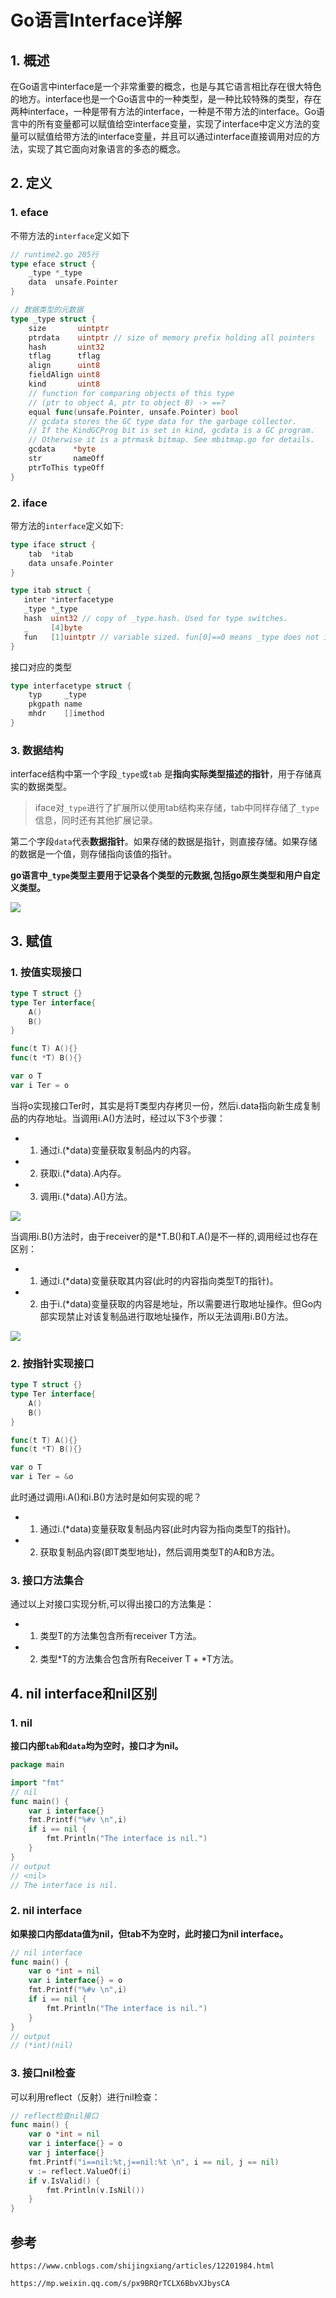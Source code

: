# Go语言Interface详解

## 1. 概述

在Go语言中interface是一个非常重要的概念，也是与其它语言相比存在很大特色的地方。interface也是一个Go语言中的一种类型，是一种比较特殊的类型，存在两种interface，一种是带有方法的interface，一种是不带方法的interface。Go语言中的所有变量都可以赋值给空interface变量，实现了interface中定义方法的变量可以赋值给带方法的interface变量，并且可以通过interface直接调用对应的方法，实现了其它面向对象语言的多态的概念。



## 2. 定义

### 1. eface

不带方法的`interface`定义如下

```go
// runtime2.go 205行
type eface struct {
	_type *_type
	data  unsafe.Pointer
}
```



```go
// 数据类型的元数据
type _type struct {
	size       uintptr
	ptrdata    uintptr // size of memory prefix holding all pointers
	hash       uint32
	tflag      tflag
	align      uint8
	fieldAlign uint8
	kind       uint8
	// function for comparing objects of this type
	// (ptr to object A, ptr to object B) -> ==?
	equal func(unsafe.Pointer, unsafe.Pointer) bool
	// gcdata stores the GC type data for the garbage collector.
	// If the KindGCProg bit is set in kind, gcdata is a GC program.
	// Otherwise it is a ptrmask bitmap. See mbitmap.go for details.
	gcdata    *byte
	str       nameOff
	ptrToThis typeOff
}
```



### 2. iface

带方法的`interface`定义如下:

```go
type iface struct {
	tab  *itab
	data unsafe.Pointer
}
```



```go
type itab struct {
   inter *interfacetype
   _type *_type
   hash  uint32 // copy of _type.hash. Used for type switches.
   _     [4]byte
   fun   [1]uintptr // variable sized. fun[0]==0 means _type does not implement inter.
}
```



接口对应的类型

```go
type interfacetype struct {
	typ     _type
	pkgpath name
	mhdr    []imethod
}
```

### 3. 数据结构

interface结构中第一个字段`_type`或`tab` 是**指向实际类型描述的指针**，用于存储真实的数据类型。

> iface对`_type`进行了扩展所以使用tab结构来存储，tab中同样存储了`_type`信息，同时还有其他扩展记录。

第二个字段`data`代表**数据指针**。如果存储的数据是指针，则直接存储。如果存储的数据是一个值，则存储指向该值的指针。

**go语言中`_type`类型主要用于记录各个类型的元数据,包括go原生类型和用户自定义类型。**

![](images/eface-iface-structure.jpg)







## 3. 赋值

### 1. 按值实现接口

```go
type T struct {}
type Ter interface{
    A()
    B()
}

func(t T) A(){}
func(t *T) B(){}

var o T
var i Ter = o
```

当将o实现接口Ter时，其实是将T类型内存拷贝一份，然后i.data指向新生成复制品的内存地址。当调用i.A()方法时，经过以下3个步骤：

* 1) 通过i.(*data)变量获取复制品内的内容。

* 2) 获取i.(*data).A内存。

* 3) 调用i.(*data).A()方法。

![](images/interface_value_assignment.webp)

当调用i.B()方法时，由于receiver的是*T.B()和T.A()是不一样的,调用经过也存在区别：

* 1) 通过i.(*data)变量获取其内容(此时的内容指向类型T的指针)。

* 2) 由于i.(*data)变量获取的内容是地址，所以需要进行取地址操作。但Go内部实现禁止对该复制品进行取地址操作，所以无法调用i.B()方法。

![](images/interface_value_assignment.webp)



### 2. 按指针实现接口

```go
type T struct {}
type Ter interface{
    A()
    B()
}

func(t T) A(){}
func(t *T) B(){}

var o T
var i Ter = &o
```

此时通过调用i.A()和i.B()方法时是如何实现的呢？

* 1) 通过i.(*data)变量获取复制品内容(此时内容为指向类型T的指针)。
* 2) 获取复制品内容(即T类型地址)，然后调用类型T的A和B方法。

### 3. 接口方法集合

通过以上对接口实现分析,可以得出接口的方法集是：

* 1) 类型T的方法集包含所有receiver T方法。
* 2) 类型*T的方法集合包含所有Receiver T + *T方法。



## 4. nil interface和nil区别

### 1. nil

**接口内部`tab`和`data`均为空时，接口才为nil。**

```go
package main

import "fmt"
// nil
func main() {
	var i interface{}
	fmt.Printf("%#v \n",i)
	if i == nil {
		fmt.Println("The interface is nil.")
	}
}
// output
// <nil> 
// The interface is nil.
```



### 2. nil interface

**如果接口内部data值为nil，但tab不为空时，此时接口为nil interface。**

```go
// nil interface
func main() {
	var o *int = nil
	var i interface{} = o
	fmt.Printf("%#v \n",i)
	if i == nil {
		fmt.Println("The interface is nil.")
	}
}
// output
// (*int)(nil) 
```

### 3. 接口nil检查

可以利用reflect（反射）进行nil检查：

```go
// reflect检查nil接口
func main() {
	var o *int = nil
	var i interface{} = o
	var j interface{}
	fmt.Printf("i==nil:%t,j==nil:%t \n", i == nil, j == nil)
	v := reflect.ValueOf(i)
	if v.IsValid() {
		fmt.Println(v.IsNil())
	}
}
```



## 参考

`https://www.cnblogs.com/shijingxiang/articles/12201984.html`

`https://mp.weixin.qq.com/s/px9BRQrTCLX6BbvXJbysCA`